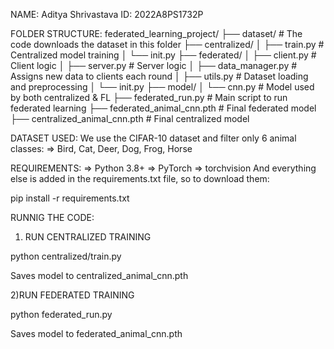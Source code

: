 NAME: Aditya Shrivastava
ID: 2022A8PS1732P

FOLDER STRUCTURE:
federated_learning_project/ 
├── dataset/  # The code downloads the dataset in this folder
├── centralized/ 
│ ├── train.py                  # Centralized model training 
│ └── init.py
├── federated/ 
│ ├── client.py                 # Client logic 
│ ├── server.py                 # Server logic 
│ ├── data_manager.py           # Assigns new data to clients each round 
│ ├── utils.py                  # Dataset loading and preprocessing 
│ └── init.py 
├── model/ 
│ └── cnn.py                    # Model used by both centralized & FL 
├── federated_run.py            # Main script to run federated learning 
├── federated_animal_cnn.pth    # Final federated model
├── centralized_animal_cnn.pth  # Final centralized model

DATASET USED:
We use the CIFAR-10 dataset and filter only 6 animal classes:
=> Bird, Cat, Deer, Dog, Frog, Horse

REQUIREMENTS:
=> Python 3.8+
=> PyTorch
=> torchvision
And everything else is added in the requirements.txt file, so to download them:

pip install -r requirements.txt

RUNNIG THE CODE:
1) RUN CENTRALIZED TRAINING

python centralized/train.py

Saves model to centralized_animal_cnn.pth

2)RUN FEDERATED TRAINING

python federated_run.py

Saves model to federated_animal_cnn.pth


